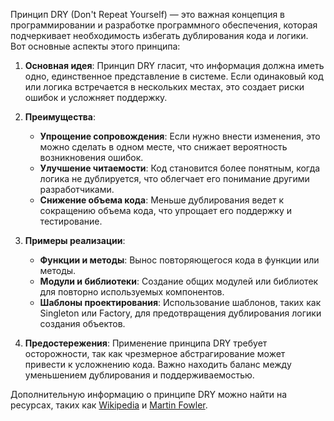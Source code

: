 Принцип DRY (Don't Repeat Yourself) — это важная концепция в программировании и разработке программного обеспечения, которая подчеркивает необходимость избегать дублирования кода и логики. Вот основные аспекты этого принципа:

1. **Основная идея**: Принцип DRY гласит, что информация должна иметь одно, единственное представление в системе. Если одинаковый код или логика встречается в нескольких местах, это создает риски ошибок и усложняет поддержку.

2. **Преимущества**:
   - **Упрощение сопровождения**: Если нужно внести изменения, это можно сделать в одном месте, что снижает вероятность возникновения ошибок.
   - **Улучшение читаемости**: Код становится более понятным, когда логика не дублируется, что облегчает его понимание другими разработчиками.
   - **Снижение объема кода**: Меньше дублирования ведет к сокращению объема кода, что упрощает его поддержку и тестирование.

3. **Примеры реализации**:
   - **Функции и методы**: Вынос повторяющегося кода в функции или методы.
   - **Модули и библиотеки**: Создание общих модулей или библиотек для повторно используемых компонентов.
   - **Шаблоны проектирования**: Использование шаблонов, таких как Singleton или Factory, для предотвращения дублирования логики создания объектов.

4. **Предостережения**: Применение принципа DRY требует осторожности, так как чрезмерное абстрагирование может привести к усложнению кода. Важно находить баланс между уменьшением дублирования и поддерживаемостью.

Дополнительную информацию о принципе DRY можно найти на ресурсах, таких как [Wikipedia](https://en.wikipedia.org/wiki/Don%27t_repeat_yourself) и [Martin Fowler](https://martinfowler.com/bliki/DRY.html).